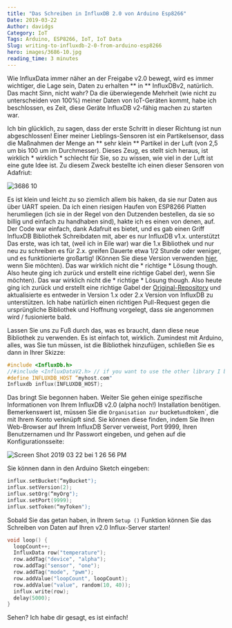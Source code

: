```yaml
---
title: "Das Schreiben in InfluxDB 2.0 von Arduino Esp8266"
Date: 2019-03-22
Author: davidgs
Category: IoT
Tags: Arduino, ESP8266, IoT, IoT Data
Slug: writing-to-influxdb-2-0-from-arduino-esp8266
hero: images/3686-10.jpg
reading_time: 3 minutes
---
```


Wie InfluxData immer näher an der Freigabe v2.0 bewegt, wird es immer wichtiger, die Lage sein, Daten zu erhalten ** in ** InfluxDBv2, natürlich. Das macht Sinn, nicht wahr? Da die überwiegende Mehrheit (wie nicht zu unterscheiden von 100%) meiner Daten von IoT-Geräten kommt, habe ich beschlossen, es Zeit, diese Geräte InfluxDB v2-fähig machen zu starten war.

Ich bin glücklich, zu sagen, dass der erste Schritt in dieser Richtung ist nun abgeschlossen! Einer meiner Lieblings-Sensoren ist ein Partikelsensor, dass die Maßnahmen der Menge an ** sehr klein ** Partikel in der Luft (von 2,5 um bis 100 um im Durchmesser). Dieses Zeug, es stellt sich heraus, ist wirklich * wirklich * schlecht für Sie, so zu wissen, wie viel in der Luft ist eine gute Idee ist. Zu diesem Zweck bestellte ich einen dieser Sensoren von Adafriut:

![3686 10](/posts/category/database/images/3686-10.jpg )

Es ist klein und leicht zu so ziemlich allem bis haken, da sie nur Daten aus über UART speien. Da ich einen riesigen Haufen von ESP8266 Platten herumliegen (ich sie in der Regel von den Dutzenden bestellen, da sie so billig und einfach zu handhaben sind), hakte ich es einen von denen, auf. Der Code war einfach, dank Adafruit es bietet, und es gab einen Griff InfluxDB Bibliothek Schreibdaten mit, aber es nur InfluxDB v1.x. unterstützt Das erste, was ich tat, (weil ich in Eile war) war die 1.x Bibliothek und nur neu zu schreiben es für 2.x. greifen Dauerte etwa 1/2 Stunde oder weniger, und es funktionierte großartig! (Können Sie diese Version verwenden [hier](https://github.com/davidgs/ESP8266_Influx_DB_V2), wenn Sie möchten). Das war wirklich nicht die * richtige * Lösung though. Also heute ging ich zurück und erstellt eine richtige Gabel der), wenn Sie möchten). Das war wirklich nicht die * richtige * Lösung though. Also heute ging ich zurück und erstellt eine richtige Gabel der [Original-Repository](https://github.com/tobiasschuerg/ESP8266_Influx_DB) und aktualisierte es entweder in Version 1.x oder 2.x Version von InfluxDB zu unterstützen. Ich habe natürlich einen richtigen Pull-Request gegen die ursprüngliche Bibliothek und Hoffnung vorgelegt, dass sie angenommen wird / fusionierte bald.

Lassen Sie uns zu Fuß durch das, was es braucht, dann diese neue Bibliothek zu verwenden. Es ist einfach tot, wirklich. Zumindest mit Arduino, alles, was Sie tun müssen, ist die Bibliothek hinzufügen, schließen Sie es dann in Ihrer Skizze:

```cpp
#include <InfluxDb.h>
//#include <InfluxDataV2.h> // if you want to use the other library I built and that’s in my GitHub 
#define INFLUXDB_HOST “myhost.com"
Influxdb influx(INFLUXDB_HOST);
```

Das bringt Sie begonnen haben. Weiter Sie gehen einige spezifische Informationen von Ihrem InfluxDB v2.0 (alpha noch!) Installation benötigen. Bemerkenswert ist, müssen Sie die `Organisation zur` bucket` und `token`, die mit Ihrem Konto verknüpft sind. Sie können diese finden, indem Sie Ihren Web-Browser auf Ihrem InfluxDB Server verweist, Port 9999, Ihren Benutzernamen und Ihr Passwort eingeben, und gehen auf die Konfigurationsseite:

![Screen Shot 2019 03 22 bei 1 26 56 PM](/posts/category/database/images/Screen-Shot-2019-03-22-at-1.26.56-PM.png)

Sie können dann in den Arduino Sketch eingeben:

```cpp
influx.setBucket(“myBucket");
influx.setVersion(2);
influx.setOrg(“myOrg");
influx.setPort(9999);
influx.setToken(“myToken");
```

Sobald Sie das getan haben, in Ihrem `Setup ()` Funktion können Sie das Schreiben von Daten auf Ihren v2.0 Influx-Server starten!

```cpp
void loop() {
  loopCount++;
  InfluxData row("temperature");
  row.addTag("device", "alpha");
  row.addTag("sensor", "one");
  row.addTag("mode", "pwm");
  row.addValue("loopCount", loopCount);
  row.addValue("value", random(10, 40));
  influx.write(row);
  delay(5000);
}
```

Sehen? Ich habe dir gesagt, es ist einfach!
